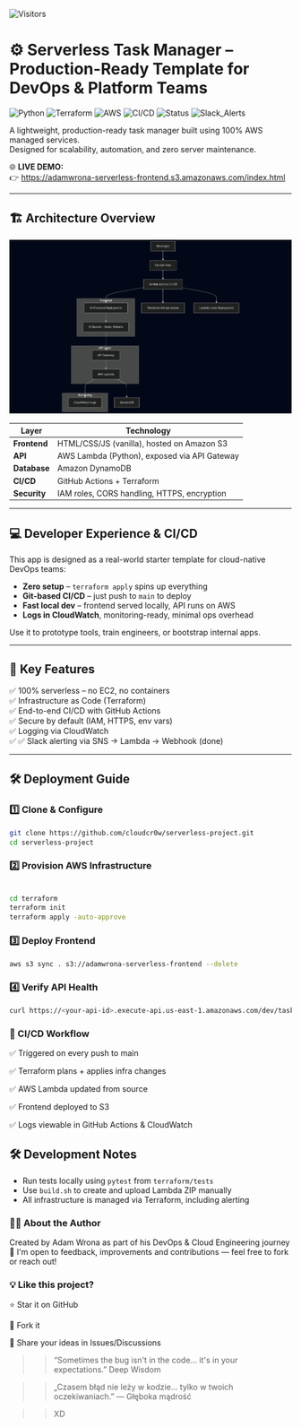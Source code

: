 ![Visitors](https://visitor-badge.laobi.icu/badge?page_id=cloudcr0w.sentiment-analyzer-devops)

# ⚙️ Serverless Task Manager – Production-Ready Template for DevOps & Platform Teams

![Python](https://img.shields.io/badge/Python-3.10-blue?logo=python)
![Terraform](https://img.shields.io/badge/Terraform-1.5+-623CE4?logo=terraform)
![AWS](https://img.shields.io/badge/AWS-Lambda-orange?logo=amazon-aws)
![CI/CD](https://img.shields.io/badge/GitHub_Actions-Automated-blue?logo=github-actions)
![Status](https://img.shields.io/badge/Build-passing-brightgreen?logo=checkmarx)
![Slack_Alerts](https://img.shields.io/badge/Slack-Alerting-4A154B?logo=slack)

A lightweight, production-ready task manager built using 100% AWS managed services.  
Designed for scalability, automation, and zero server maintenance.

🌐 **LIVE DEMO:**  
👉 https://adamwrona-serverless-frontend.s3.amazonaws.com/index.html

---

## 🏗 Architecture Overview

![Serverless Architecture](./diagram.png)

| Layer        | Technology                                   |
|--------------|----------------------------------------------|
| **Frontend** | HTML/CSS/JS (vanilla), hosted on Amazon S3   |
| **API**      | AWS Lambda (Python), exposed via API Gateway |
| **Database** | Amazon DynamoDB                              |
| **CI/CD**    | GitHub Actions + Terraform                   |
| **Security** | IAM roles, CORS handling, HTTPS, encryption  |

---

## 💻 Developer Experience & CI/CD

This app is designed as a real-world starter template for cloud-native DevOps teams:

- **Zero setup** – `terraform apply` spins up everything  
- **Git-based CI/CD** – just push to `main` to deploy  
- **Fast local dev** – frontend served locally, API runs on AWS  
- **Logs in CloudWatch**, monitoring-ready, minimal ops overhead  

Use it to prototype tools, train engineers, or bootstrap internal apps.

---

## 🔑 Key Features

✅ 100% serverless – no EC2, no containers  
✅ Infrastructure as Code (Terraform)  
✅ End-to-end CI/CD with GitHub Actions  
✅ Secure by default (IAM, HTTPS, env vars)  
✅ Logging via CloudWatch  
✅ ✅ Slack alerting via SNS → Lambda → Webhook (done)

---

## 🛠 Deployment Guide

### 1️⃣ Clone & Configure

```bash
git clone https://github.com/cloudcr0w/serverless-project.git
cd serverless-project
```

### 2️⃣ Provision AWS Infrastructure

```bash

cd terraform
terraform init
terraform apply -auto-approve
```

### 3️⃣ Deploy Frontend

```bash
aws s3 sync . s3://adamwrona-serverless-frontend --delete
```

### 4️⃣ Verify API Health

```bash
curl https://<your-api-id>.execute-api.us-east-1.amazonaws.com/dev/tasks
```

### 🔁 CI/CD Workflow

✅ Triggered on every push to main

✅ Terraform plans + applies infra changes

✅ AWS Lambda updated from source

✅ Frontend deployed to S3

✅ Logs viewable in GitHub Actions & CloudWatch

## 🛠️ Development Notes

- Run tests locally using `pytest` from `terraform/tests`
- Use `build.sh` to create and upload Lambda ZIP manually
- All infrastructure is managed via Terraform, including alerting


### 👨‍💻 About the Author
Created by Adam Wrona as part of his DevOps & Cloud Engineering journey 🚀
I'm open to feedback, improvements and contributions — feel free to fork or reach out!

### 💡 Like this project?

⭐ Star it on GitHub

🍴 Fork it

🧠 Share your ideas in Issues/Discussions



>> “Sometimes the bug isn't in the code... it's in your expectations.”
>> Deep Wisdom

>> „Czasem błąd nie leży w kodzie… tylko w twoich oczekiwaniach.”
>> — Głęboka mądrość

>> XD
